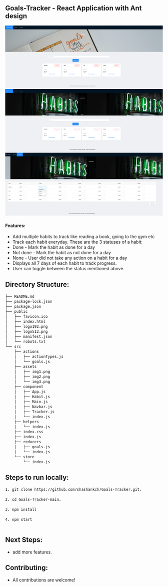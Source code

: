 ## Goals-Tracker - React Application with Ant design

![project screenshots](src/assets/img1.png)
![project screenshots](src/assets/img2.png)
![project screenshots](src/assets/img3.png)

#### Features:

- Add multiple habits to track like reading a book, going to the gym etc
- Track each habit everyday. These are the 3 statuses of a habit:
- Done - Mark the habit as done for a day
- Not done - Mark the habit as not done for a day
- None - User did not take any action on a habit for a day
- Displays all 7 days of each habit to track progress.
- User can toggle between the status mentioned above.

## Directory Structure:

```
├── README.md
├── package-lock.json
├── package.json
├── public
│   ├── favicon.ico
│   ├── index.html
│   ├── logo192.png
│   ├── logo512.png
│   ├── manifest.json
│   └── robots.txt
└── src
    ├── actions
    │   ├── actionTypes.js
    │   └── goals.js
    ├── assets
    │   ├── img1.png
    │   ├── img2.png
    │   └── img3.png
    ├── component
    │   ├── App.js
    │   ├── Habit.js
    │   ├── Main.js
    │   ├── Navbar.js
    │   ├── Tracker.js
    │   └── index.js
    ├── helpers
    │   └── index.js
    ├── index.css
    ├── index.js
    ├── reducers
    │   ├── goals.js
    │   └── index.js
    └── store
        └── index.js
```

## Steps to run locally:

```
1. git clone https://github.com/shashankch/Goals-Tracker.git.

2. cd Goals-Tracker-main.

3. npm install

4. npm start


```

## Next Steps:

- add more features.

## Contributing:

- All contributions are welcome!
